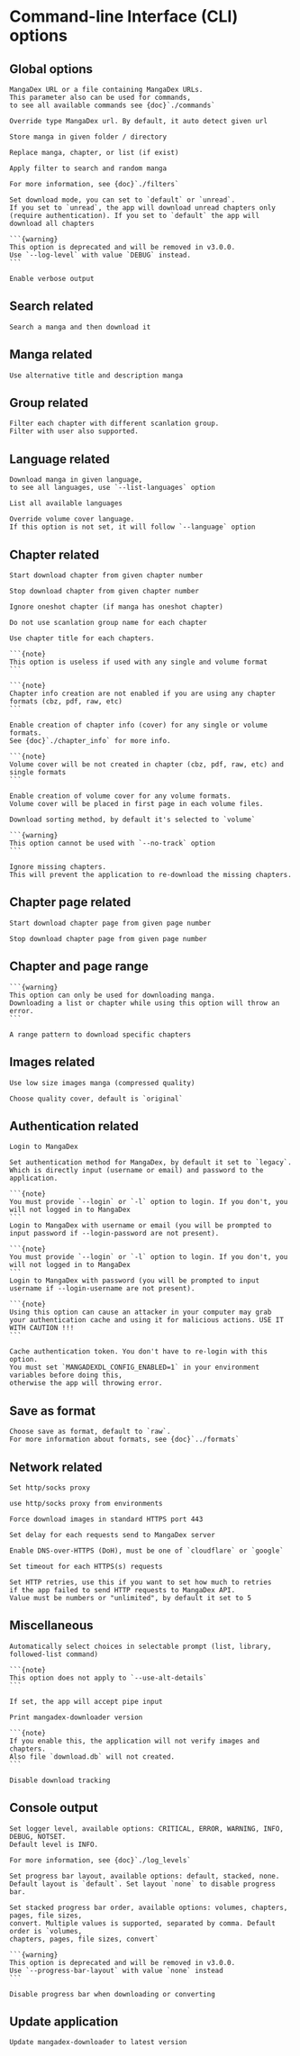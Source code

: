 # Command-line Interface (CLI) options

## Global options

```{option} URL
MangaDex URL or a file containing MangaDex URLs. 
This parameter also can be used for commands, 
to see all available commands see {doc}`./commands`
```

```{option} --type -t manga|cover|list|chapter|legacy-manga|legacy-chapter
Override type MangaDex url. By default, it auto detect given url
```

```{option} --folder --path -d DIRECTORY
Store manga in given folder / directory
```

```{option} --replace -r
Replace manga, chapter, or list (if exist)
```

```{option} --filter -ft
Apply filter to search and random manga

For more information, see {doc}`./filters`
```

```{option} --download-mode -dm
Set download mode, you can set to `default` or `unread`. 
If you set to `unread`, the app will download unread chapters only 
(require authentication). If you set to `default` the app will download all chapters
```

````{option} --verbose
```{warning}
This option is deprecated and will be removed in v3.0.0. 
Use `--log-level` with value `DEBUG` instead.
```

Enable verbose output
````

## Search related

```{option} --search -s
Search a manga and then download it
```

## Manga related

```{option} --use-alt-details -uad
Use alternative title and description manga
```

## Group related

```{option} --group -g GROUP_ID
Filter each chapter with different scanlation group. 
Filter with user also supported.
```

## Language related

```{option} --language -lang LANGUAGE
Download manga in given language, 
to see all languages, use `--list-languages` option
```

```{option} --list-language -ll 
List all available languages
```

```{option} --volume-cover-language -vcl LANGUAGE
Override volume cover language. 
If this option is not set, it will follow `--language` option
```

## Chapter related

```{option} --start-chapter -sc CHAPTER
Start download chapter from given chapter number
```

```{option} --end-chapter -ec CHAPTER
Stop download chapter from given chapter number
```

```{option} --no-oneshot-chapter -noc
Ignore oneshot chapter (if manga has oneshot chapter)
```

```{option} --no-group-name -ngn
Do not use scanlation group name for each chapter
```

````{option} --use-chapter-title -uct
Use chapter title for each chapters. 

```{note}
This option is useless if used with any single and volume format
```
````

````{option} --use-chapter-cover -ucc
```{note}
Chapter info creation are not enabled if you are using any chapter formats (cbz, pdf, raw, etc)
```

Enable creation of chapter info (cover) for any single or volume formats. 
See {doc}`./chapter_info` for more info. 
````

````{option} --use-volume-cover -uvc
```{note}
Volume cover will be not created in chapter (cbz, pdf, raw, etc) and single formats
```

Enable creation of volume cover for any volume formats. 
Volume cover will be placed in first page in each volume files. 
````

```{option} --sort-by
Download sorting method, by default it's selected to `volume`
```

````{option} --ignore-missing-chapters -imc
```{warning}
This option cannot be used with `--no-track` option
```

Ignore missing chapters. 
This will prevent the application to re-download the missing chapters.
````

## Chapter page related

```{option} --start-page -sp PAGE
Start download chapter page from given page number
```

```{option} --end-page -ep PAGE
Stop download chapter page from given page number
```

## Chapter and page range

````{option} --range -rg
```{warning}
This option can only be used for downloading manga. 
Downloading a list or chapter while using this option will throw an error.
```

A range pattern to download specific chapters
````

## Images related

```{option} --use-compressed-image -uci
Use low size images manga (compressed quality)
```

```{option} --cover -c original|512px|256px|none
Choose quality cover, default is `original`
```

## Authentication related

```{option} --login -l
Login to MangaDex
```

```{option} --login-method -lm legacy|oauth2
Set authentication method for MangaDex, by default it set to `legacy`. 
Which is directly input (username or email) and password to the application.
```

````{option} --login-username -lu USERNAME
```{note}
You must provide `--login` or `-l` option to login. If you don't, you will not logged in to MangaDex
```
Login to MangaDex with username or email (you will be prompted to input password if --login-password are not present). 
````

````{option} --login-password -lp PASSWORD
```{note}
You must provide `--login` or `-l` option to login. If you don't, you will not logged in to MangaDex
```
Login to MangaDex with password (you will be prompted to input username if --login-username are not present). 
````

````{option} --login-cache -lc
```{note}
Using this option can cause an attacker in your computer may grab 
your authentication cache and using it for malicious actions. USE IT WITH CAUTION !!!
```

Cache authentication token. You don't have to re-login with this option. 
You must set `MANGADEXDL_CONFIG_ENABLED=1` in your environment variables before doing this, 
otherwise the app will throwing error.
````

## Save as format

```{option} --save-as -f raw|raw-volume|raw-single|tachiyomi|tachiyomi-zip|pdf|pdf-volume|pdf-single|cbz|cbz-volume|cbz-single|cb7|cb7-volume|cb7-single
Choose save as format, default to `raw`. 
For more information about formats, see {doc}`../formats`
```

## Network related

```{option} --proxy -p SOCKS / HTTP Proxy
Set http/socks proxy
```

```{option} --proxy-env -pe
use http/socks proxy from environments
```

```{option} --force-https -fh
Force download images in standard HTTPS port 443
```

```{option} --delay-requests -dr DELAY_TIME
Set delay for each requests send to MangaDex server
```

```{option} --dns-over-https -doh PROVIDER
Enable DNS-over-HTTPS (DoH), must be one of `cloudflare` or `google`
```

```{option} --timeout TIME_IN_SECONDS
Set timeout for each HTTPS(s) requests
```

```{option} --http-retries NUMBERS_OR_UNLIMITED
Set HTTP retries, use this if you want to set how much to retries 
if the app failed to send HTTP requests to MangaDex API. 
Value must be numbers or "unlimited", by default it set to 5
```

## Miscellaneous

````{option} --input-pos
Automatically select choices in selectable prompt (list, library, followed-list command)

```{note}
This option does not apply to `--use-alt-details`
```
````

```{option} -pipe
If set, the app will accept pipe input
```

```{option} -v --version
Print mangadex-downloader version
```

````{option} --no-track
```{note}
If you enable this, the application will not verify images and chapters. 
Also file `download.db` will not created.
```

Disable download tracking
````

## Console output

```{option} --log-level LEVEL
Set logger level, available options: CRITICAL, ERROR, WARNING, INFO, DEBUG, NOTSET. 
Default level is INFO.

For more information, see {doc}`./log_levels`
```

```{option} -pbl --progress-bar-layout LAYOUT
Set progress bar layout, available options: default, stacked, none. 
Default layout is `default`. Set layout `none` to disable progress bar.
```

```{option} -spb-order --stacked-progress-bar-order ORDER
Set stacked progress bar order, available options: volumes, chapters, pages, file sizes,
convert. Multiple values is supported, separated by comma. Default order is `volumes,
chapters, pages, file sizes, convert`
```

````{option} -npb --no-progress-bar
```{warning}
This option is deprecated and will be removed in v3.0.0. 
Use `--progress-bar-layout` with value `none` instead
```

Disable progress bar when downloading or converting
````

## Update application

```{option} --update
Update mangadex-downloader to latest version
```

